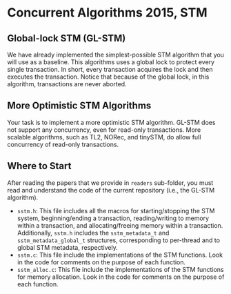 Concurrent Algorithms 2015, STM
===============================

Global-lock STM (GL-STM)
------------------------

We have already implemented the simplest-possible STM algorithm that you will use as a baseline. This algorithms uses a global lock to protect every single transaction. In short, every transaction acquires the lock and then executes the transaction. Notice that because of the global lock, in this algorithm, transactions are never aborted.

More Optimistic STM Algorithms
------------------------------

Your task is to implement a more optimistic STM algorithm. GL-STM does not support any concurrency, even for read-only transactions. More scalable algorithms, such as TL2, NORec, and tinySTM, do allow full concurrency of read-only transactions.

Where to Start
--------------

After reading the papers that we provide in `readers` sub-folder, you must read and understand the code of the current repository (i.e., the GL-STM algorithm).

* `sstm.h`: This file includes all the macros for starting/stopping the STM system, beginning/ending a transaction, reading/writing to memory within a transaction, and allocating/freeing memory within a transaction. Additionally, `sstm.h` includes the `sstm_metadata_t` and `sstm_metadata_global_t` structures, corresponding to per-thread and to global STM metadata, respectively.
* `sstm.c`: This file include the implementations of the STM functions. Look in the code for comments on the purpose of each function. 
* `sstm_alloc.c`: This file include the implementations of the STM functions for memory allocation. Look in the code for comments on the purpose of each function. 
